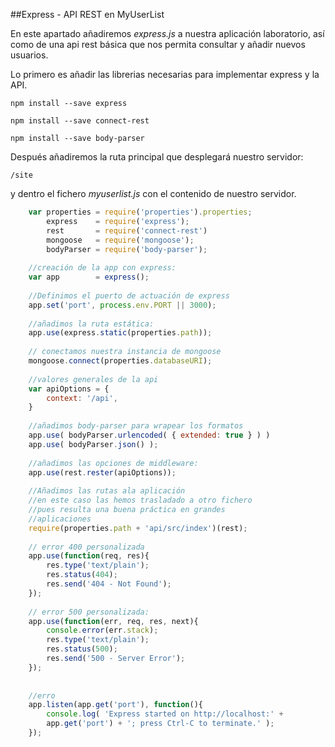 ##Express - API REST en MyUserList

En este apartado añadiremos *express.js* a nuestra aplicación laboratorio, así como de una api rest básica que nos permita consultar y añadir nuevos usuarios.

Lo primero es añadir las librerias necesarias para implementar express y la API.

    npm install --save express
    
    npm install --save connect-rest

    npm install --save body-parser
    
Después añadiremos la ruta principal que desplegará nuestro servidor:

    /site
    
y dentro el fichero *myuserlist.js* con el contenido de nuestro servidor.

```javascript
    var properties = require('properties').properties;	  
        express    = require('express'); 	  				
        rest       = require('connect-rest') 
        mongoose   = require('mongoose');
    	bodyParser = require('body-parser');
    
    //creación de la app con express:	
    var app        = express();
    
    //Definimos el puerto de actuación de express
    app.set('port', process.env.PORT || 3000);
    
    //añadimos la ruta estática:
    app.use(express.static(properties.path)); 	
    
    // conectamos nuestra instancia de mongoose
    mongoose.connect(properties.databaseURI);
    
    //valores generales de la api
    var apiOptions = {
    	context: '/api',
    }
    
    //añadimos body-parser para wrapear los formatos
    app.use( bodyParser.urlencoded( { extended: true } ) )
    app.use( bodyParser.json() );
    
    //añadimos las opciones de middleware:
    app.use(rest.rester(apiOptions));
    
    //Añadimos las rutas ala aplicación
    //en este caso las hemos trasladado a otro fichero
    //pues resulta una buena práctica en grandes   
    //aplicaciones
    require(properties.path + 'api/src/index')(rest);
    
    // error 400 personalizada
    app.use(function(req, res){
    	res.type('text/plain');
    	res.status(404);
    	res.send('404 - Not Found');
    });
    
    // error 500 personalizada:
    app.use(function(err, req, res, next){
    	console.error(err.stack);
    	res.type('text/plain');
    	res.status(500);
    	res.send('500 - Server Error');
    });
    
    
    //erro
    app.listen(app.get('port'), function(){
    	console.log( 'Express started on http://localhost:' +
    	app.get('port') + '; press Ctrl-C to terminate.' );
    });
```
